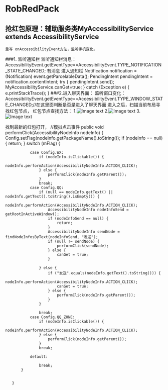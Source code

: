 # RobRedPack
## 抢红包原理：辅助服务类MyAccessibilityService extends AccessibilityService  
    重写 onAccessibilityEvent方法，监听手机变化。
###1. 监听通知栏
     监听通知栏消息：AccessibilityEvent.getEventType==AccessibilityEvent.TYPE_NOTIFICATION_STATE_CHANGED;
      有消息 进入通知栏
                            Notification notification = (Notification) event.getParcelableData();
                            PendingIntent pendingIntent = notification.contentIntent;
                            try {
                                pendingIntent.send();
                                MyAccessibilityService.canGet=true;
                            } catch (Exception e) {
                                e.printStackTrace();
                            }
###2.进入聊天界面：
   监听窗口变化：AccessibilityEvent.getEventType==AccessibilityEvent.TYPE_WINDOW_STATE_CHANGED;//在这里面判断是否是进入了聊天界面
   进入之后，扫描当前布局寻找红包节点，
   红包节点查找方法：
   1.![Image text](https://raw.githubusercontent.com/gpc-810/RobRedPack/master/readme-image/android_tool.png)
   2.![Image text](https://raw.githubusercontent.com/gpc-810/RobRedPack/master/readme-image/android_dump.png)
   3.![Image text](https://raw.githubusercontent.com/gpc-810/RobRedPack/master/readme-image/weixinhongbao.png)




   找到最新的红包打开，
       //模拟点击事件
       public void performClick(AccessibilityNodeInfo nodeInfo) {
           Config.setFlag(nodeInfo.getPackageName().toString());
           if (nodeInfo == null) {
               return;
           }
           switch (mFlag) {

               case Config.WX:
                   if (nodeInfo.isClickable()) {
                       nodeInfo.performAction(AccessibilityNodeInfo.ACTION_CLICK);
                   } else {
                       performClick(nodeInfo.getParent());
                   }
                   break;
               case Config.QQ:
                   if (null == nodeInfo.getText() || nodeInfo.getText().toString().isEmpty()) {
                       nodeInfo.performAction(AccessibilityNodeInfo.ACTION_CLICK);
                       AccessibilityNodeInfo nodeInfoSend = getRootInActiveWindow();
                       if (nodeInfoSend == null) {
                           return;
                       }
                       AccessibilityNodeInfo sendNode = findNodeInfosByText(nodeInfoSend, "发送");
                       if (null != sendNode) {
                           performClick(sendNode);
                       } else {
                           canGet = true;
                       }

                   } else {
                       if ("发送".equals(nodeInfo.getText().toString())) {
                           nodeInfo.performAction(AccessibilityNodeInfo.ACTION_CLICK);
                           canGet = true;
                       } else {
                           performClick(nodeInfo.getParent());
                       }
                   }

                   break;
               case Config.QQ_ZONE:
                   if (nodeInfo.isClickable()) {
                       nodeInfo.performAction(AccessibilityNodeInfo.ACTION_CLICK);
                   } else {
                       performClick(nodeInfo.getParent());
                   }
                   break;

               default:

                   break;
           }


       }




